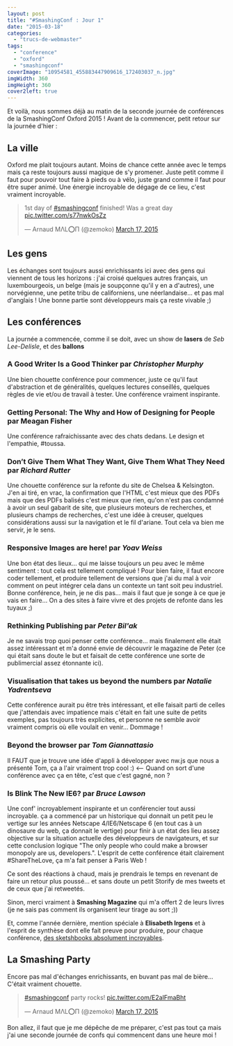 ```yaml
---
layout: post
title: "#SmashingConf : Jour 1"
date: "2015-03-18"
categories: 
  - "trucs-de-webmaster"
tags: 
  - "conference"
  - "oxford"
  - "smashingconf"
coverImage: "10954581_455883447909616_172403037_n.jpg"
imgWidth: 360
imgHeight: 360
cover2left: true
---
```


Et voilà, nous sommes déjà au matin de la seconde journée de conférences de la SmashingConf Oxford 2015 ! Avant de la commencer, petit retour sur la journée d'hier :

## La ville

Oxford me plait toujours autant. Moins de chance cette année avec le temps mais ça reste toujours aussi magique de s'y promener. Juste petit comme il faut pour pouvoir tout faire à pieds ou à vélo, juste grand comme il faut pour être super animé. Une énergie incroyable de dégage de ce lieu, c'est vraiment incroyable.

<blockquote class="twitter-tweet" lang="en"><p>1st day of <a href="https://twitter.com/hashtag/smashingconf?src=hash">#smashingconf</a> finished! Was a great day <a href="http://t.co/s77nwkOsZz">pic.twitter.com/s77nwkOsZz</a></p>— Arnaud MΛL⭕П (@zemoko) <a href="https://twitter.com/zemoko/status/577913837971746816">March 17, 2015</a></blockquote>

## Les gens

Les échanges sont toujours aussi enrichissants ici avec des gens qui viennent de tous les horizons : j'ai croisé quelques autres français, un luxembourgeois, un belge (mais je soupçonne qu'il y en a d'autres), une norvégienne, une petite tribu de californiens, une néerlandaise... et pas mal d'anglais ! Une bonne partie sont développeurs mais ça reste vivable ;)

## Les conférences

La journée a commencée, comme il se doit, avec un show de **lasers** de _Seb Lee-Delisle_, et des **ballons**

### **A Good Writer Is a Good Thinker** par _Christopher Murphy_

Une bien chouette conférence pour commencer, juste ce qu'il faut d'abstraction et de généralités, quelques lectures conseillés, quelques règles de vie et/ou de travail à tester. Une conférence vraiment inspirante.  

### **Getting Personal: The Why and How of Designing for People** par Meagan Fisher

Une conférence rafraichissante avec des chats dedans. Le design et l'empathie, #toussa.  

### **Don’t Give Them What They Want, Give Them What They Need** par _Richard Rutter_

Une chouette conférence sur la refonte du site de Chelsea & Kelsington. J'en ai tiré, en vrac, la confirmation que l'HTML c'est mieux que des PDFs mais que des PDFs balisés c'est mieux que rien, qu'on n'est pas condamné à avoir un seul gabarit de site, que plusieurs moteurs de recherches, et plusieurs champs de recherches, c'est une idée à creuser, quelques considérations aussi sur la navigation et le fil d'ariane. Tout cela va bien me servir, je le sens.  

### **Responsive Images are here!** par _Yoav Weiss_

Une bon état des lieux... qui me laisse toujours un peu avec le même sentiment : tout cela est tellement compliqué ! Pour bien faire, il faut encore coder tellement, et produire tellement de versions que j'ai du mal à voir comment on peut intégrer cela dans un contexte un tant soit peu industriel. Bonne conférence, hein, je ne dis pas... mais il faut que je songe à ce que je vais en faire... On a des sites à faire vivre et des projets de refonte dans les tuyaux ;)  

### **Rethinking Publishing** par _Peter Bil'ak_

Je ne savais trop quoi penser cette conférence... mais finalement elle était assez intéressant et m'a donné envie de découvrir le magazine de Peter (ce qui était sans doute le but et faisait de cette conférence une sorte de publimercial assez étonnante ici).  

### **Visualisation that takes us beyond the numbers** par _Natalie Yadrentseva_

Cette conférence aurait pu être très intéressant, et elle faisait parti de celles que j'attendais avec impatience mais c'était en fait une suite de petits exemples, pas toujours très explicites, et personne ne semble avoir vraiment compris où elle voulait en venir... Dommage !  

### **Beyond the browser** par _Tom Giannattasio_

Il FAUT que je trouve une idée d'appli à développer avec nw.js que nous a présenté Tom, ça a l'air vraiment trop cool :) <-- Quand on sort d'une conférence avec ça en tête, c'est que c'est gagné, non ?  

### **Is Blink The New IE6?** par _Bruce Lawson_

Une conf' incroyablement inspirante et un conférencier tout aussi incroyable. ça a commencé par un historique qui donnait un petit peu le vertige sur les années Netscape 4/IE6/Netscape 6 (en tout cas à un dinosaure du web, ça donnait le vertige) pour finir à un état des lieu assez objective sur la situation actuelle des développeurs de navigateurs, et sur cette conclusion logique "The only people who could make a browser monopoly are us, developers.". L'esprit de cette conférence était clairement #ShareTheLove, ça m'a fait penser à Paris Web !  

Ce sont des réactions à chaud, mais je prendrais le temps en revenant de faire un retour plus poussé... et sans doute un petit Storify de mes tweets et de ceux que j'ai retweetés.

Sinon, merci vraiment à **Smashing Magazine** qui m'a offert 2 de leurs livres (je ne sais pas comment ils organisent leur tirage au sort ;))

Et, comme l'année dernière, mention spéciale à **Elisabeth Irgens** et à l'esprit de synthèse dont elle fait preuve pour produire, pour chaque conférence, [des sketshbooks absolument incroyables](https://twitter.com/elisabethirg/media).

## La Smashing Party

Encore pas mal d'échanges enrichissants, en buvant pas mal de bière... C'était vraiment chouette.

<blockquote class="twitter-tweet" lang="en"><p><a href="https://twitter.com/hashtag/smashingconf?src=hash">#smashingconf</a> party rocks! <a href="http://t.co/E2aIFmaBht">pic.twitter.com/E2aIFmaBht</a></p>— Arnaud MΛL⭕П (@zemoko) <a href="https://twitter.com/zemoko/status/577979444536700928">March 17, 2015</a></blockquote>

Bon allez, il faut que je me dépêche de me préparer, c'est pas tout ça mais j'ai une seconde journée de confs qui commencent dans une heure moi !
